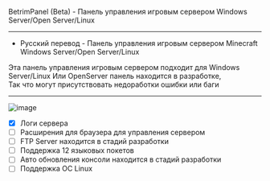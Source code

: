 BetrimPanel (Beta) - Панель управления игровым сервером Windows Server/Open Server/Linux

-------------

* Русский перевод - Панель управления игровым сервером Minecraft Windows Server/Open Server/Linux

Эта панель управления игровым сервером подходит для Windows Server/Linux
Или OpenServer панель находится в разработке,                                                                                                                    
Так что могут присутствовать недоработки ошибки или баги

-------------

![image](https://user-images.githubusercontent.com/79506370/194555460-7ba26b86-d700-4df8-9817-e7fd29a6d99e.png)

- [x] Логи сервера
- [ ] Расширения для браузера для управления сервером
- [ ] FTP Server находится в стадий разработки
- [ ] Поддержка 12 языковых покетов
- [ ] Авто обновления консоли находится в стадий разработки
- [ ] Поддержка ОС Linux
